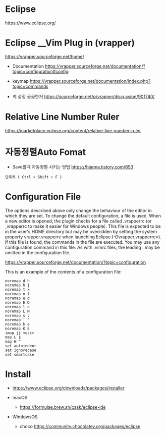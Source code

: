 # Eclipse

https://www.eclipse.org/

# Eclipse __Vim Plug in (vrapper) 

https://vrapper.sourceforge.net/home/

  - Documentation https://vrapper.sourceforge.net/documentation/?topic=configuration#config

  - keymap https://vrapper.sourceforge.net/documentation/index.php?topic=commands

  
  - 키 설정 궁금한거 https://sourceforge.net/p/vrapper/discussion/901740/


# Relative Line Number Ruler

https://marketplace.eclipse.org/content/relative-line-number-ruler

# 자동정렬Auto Fomat

- Save할때 자동정렬 시키는 방법 https://hianna.tistory.com/653

```
단축키 ( Ctrl + Shift + F )

```


# Configuration File
The options described above only change the behaviour of the editor in which they are set. To change the default configuration, a file is used. When a new editor is opened, the plugin checks for a file called .vrapperrc (or _vrapperrc to make it easier for Windows people). This file is expected to be in the user's HOME directory but may be overridden by setting the system property vrapper.vrapperrc when launching Eclipse (-Dvrapper.vrapperrc=<file>). If this file is found, the commands in the file are executed. You may use any configuration command in this file. As with .vimrc files, the leading : may be omitted in the configuration file.
    
  https://vrapper.sourceforge.net/documentation/?topic=configuration

This is an example of the contents of a configuration file:

```
noremap d h
noremap h j
noremap t k
noremap n l
noremap e d
noremap E D
noremap l n
noremap L N
noremap s :
noremap ` ^
noremap k e
noremap K E
imap jj <esc>
map L $
map H ^
set autoindent
set ignorecase
set smartcase
```

  # Install
  
  - https://www.eclipse.org/downloads/packages/installer
  
  - macOS
  
    - https://formulae.brew.sh/cask/eclipse-ide
  
  - WindowsOS
  
    - choco https://community.chocolatey.org/packages/eclipse
